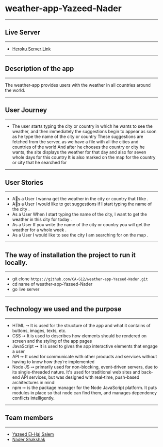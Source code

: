 # weather-app-Yazeed-Nader
---

## Live Server 
---
- [Heroku Server Link](https://weather-app-yazeed-nader-ca12.herokuapp.com/)

---

## Description of the app
---
The weather-app provides users with the weather in all countries around the world.

---

## User Journey
---
- The user starts typing the city or country in which he wants to see the weather, and then immediately the suggestions begin to appear as soon as he type the name of the city or country
These suggestions are fetched from the server, as we have a file with all the cities and countries of the world
And after he chooses the country or city he wants, the site displays the weather for that day and also for seven whole days for this country
It is also marked on the map for the country or city that he searched for

---

## User Stories
---
- Aِs a User I wanna get the weather in the city or country that I like .
- Aِs a User I would like to get suggestions if I start typing the name of the city .
- As a User When I start typing the name of the city, I want to get the weather in this city for today .
- As a User If you write the name of the city or country you will get the weather for a whole week .
- As a User I would like to see the city I am searching for on the map .

---



## The way of installation the project to run it locally.
---
- git clone `https://github.com/CA-G12/weather-app-Yazeed-Nader.git`
- cd name of weather-app-Yazeed-Nader
- go live server
---

## Technology we used and the purpose
---
- HTML ➙ It is used for the structure of the app and what it contains of buttons, images, texts, etc.
- CSS ➙ It is used to describes how elements should be rendered on screen and the styling of the app pages
- JavaScript ➙ It is used to gives the app interactive elements that engage a user
- API ➙ It used for communicate with other products and services without having to know how they’re implemented
- Node JS ➙ primarily used for non-blocking, event-driven servers, due to its single-threaded nature. It's used for traditional web sites and back-end API services, but was designed with real-time, push-based architectures in mind
- npm ➙ is the package manager for the Node JavaScript platform. It puts modules in place so that node can find them, and manages dependency conflicts intelligently.
 
---
  ## Team members
---

- [Yazeed El-Haj Salem](https://github.com/ysalem-dev-89)
- [Nader Shakshak](https://github.com/nadershakshak)
